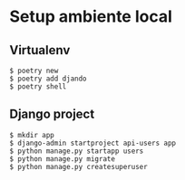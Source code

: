# Setup ambiente local

## Virtualenv

    $ poetry new
    $ poetry add djando
    $ poetry shell

## Django project

    $ mkdir app
    $ django-admin startproject api-users app
    $ python manage.py startapp users
    $ python manage.py migrate
    $ python manage.py createsuperuser
